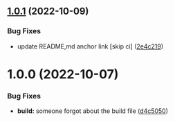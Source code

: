 ## [1.0.1](https://github.com/kolvin/fiber-demo/compare/v1.0.0...v1.0.1) (2022-10-09)


### Bug Fixes

* update README,md anchor link [skip ci] ([2e4c219](https://github.com/kolvin/fiber-demo/commit/2e4c2195b519230c5a089db2241df484cf8baa77))

# 1.0.0 (2022-10-07)


### Bug Fixes

* **build:** someone forgot about the build file ([d4c5050](https://github.com/kolvin/fiber-api/commit/d4c50506e829ac9bf9e9797b41b329b7ef593408))
